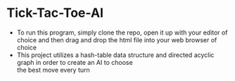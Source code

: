 # Tick-Tac-Toe-AI
* To run this program, simply clone the repo, open it up with your editor of choice and then drag and drop the html file into your web browser of choice
*  This project utilizes a hash-table data structure and directed acyclic graph in order to create an AI to choose <br> the best move every turn
